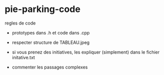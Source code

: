 # pie-parking-code

regles de code

- prototypes dans .h et code dans .cpp

- respecter structure de TABLEAU.jpeg

- si vous prenez des initiatives, les expliquer (simplement) dans le fichier initative.txt

- commenter les passages complexes


